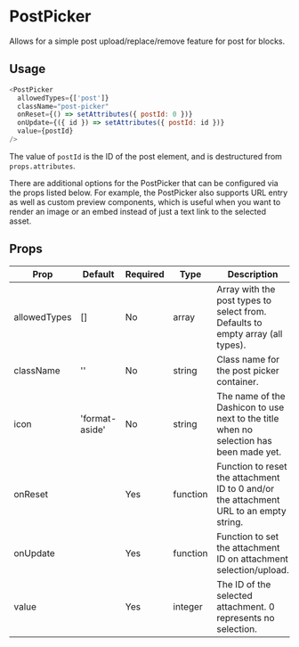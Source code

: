 # PostPicker

Allows for a simple post upload/replace/remove feature for post for blocks.

## Usage

``` js
<PostPicker
  allowedTypes={['post']}
  className="post-picker"
  onReset={() => setAttributes({ postId: 0 })}
  onUpdate={({ id }) => setAttributes({ postId: id })}
  value={postId}
/>
```

The value of `postId` is the ID of the post element, and is destructured from
`props.attributes`.

There are additional options for the PostPicker that can be configured via the
props listed below. For example, the PostPicker also supports URL entry as well
as custom preview components, which is useful when you want to render an image
or an embed instead of just a text link to the selected asset.

## Props

| Prop         | Default        | Required | Type     | Description                                                                                                     |
|--------------|----------------|----------|----------|-----------------------------------------------------------------------------------------------------------------|
| allowedTypes | []             | No       | array    | Array with the post types to select from. Defaults to empty array (all types). |
| className    | ''             | No       | string   | Class name for the post picker container.                                                                      |
| icon         | 'format-aside' | No       | string   | The name of the Dashicon to use next to the title when no selection has been made yet.                          |
| onReset      |                | Yes      | function | Function to reset the attachment ID to 0 and/or the attachment URL to an empty string.                          |
| onUpdate     |                | Yes      | function | Function to set the attachment ID on attachment selection/upload.                                               |
| value        |                | Yes      | integer  | The ID of the selected attachment. 0 represents no selection.                                                   |
